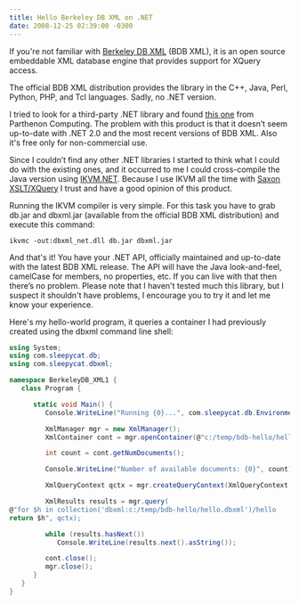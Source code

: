 ```yaml
---
title: Hello Berkeley DB XML on .NET
date: 2008-12-25 02:39:00 -0300
---
```


If you're not familiar with [Berkeley DB XML][1] (BDB XML), it is an open source embeddable XML database engine that provides support for XQuery access.

The official BDB XML distribution provides the library in the C++, Java, Perl, Python, PHP, and Tcl languages. Sadly, no .NET version.

I tried to look for a third-party .NET library and found [this one][2] from Parthenon Computing. The problem with this product is that it doesn’t seem up-to-date with .NET 2.0 and the most recent versions of BDB XML. Also it's free only for non-commercial use.

Since I couldn’t find any other .NET libraries I started to think what I could do with the existing ones, and it occurred to me I could cross-compile the Java version using [IKVM.NET][3]. Because I use IKVM all the time with [Saxon XSLT/XQuery][4] I trust and have a good opinion of this product.

Running the IKVM compiler is very simple. For this task you have to grab db.jar and dbxml.jar (available from the official BDB XML distribution) and execute this command:

```shell
ikvmc -out:dbxml_net.dll db.jar dbxml.jar
```

And that's it! You have your .NET API, officially maintained and up-to-date with the latest BDB XML release. The API will have the Java look-and-feel, camelCase for members, no properties, etc. If you can live with that then there’s no problem. Please note that I haven't tested much this library, but I suspect it shouldn't have problems, I encourage you to try it and let me know your experience.

Here's my hello-world program, it queries a container I had previously created using the dbxml command line shell:

```csharp
using System;
using com.sleepycat.db;
using com.sleepycat.dbxml;

namespace BerkeleyDB_XML1 {
   class Program {

      static void Main() {
         Console.WriteLine("Running {0}...", com.sleepycat.db.Environment.getVersionString());

         XmlManager mgr = new XmlManager();
         XmlContainer cont = mgr.openContainer(@"c:/temp/bdb-hello/hello.dbxml");

         int count = cont.getNumDocuments();

         Console.WriteLine("Number of available documents: {0}", count);

         XmlQueryContext qctx = mgr.createQueryContext(XmlQueryContext.Eager);

         XmlResults results = mgr.query(
@"for $h in collection('dbxml:c:/temp/bdb-hello/hello.dbxml')/hello
return $h", qctx);

         while (results.hasNext())
            Console.WriteLine(results.next().asString());

         cont.close();
         mgr.close();
      }
   }
}
```

[1]: http://www.oracle.com/database/berkeley-db/xml
[2]: http://www.parthcomp.com/dbxml_dotnet.html
[3]: http://ikvm.net/
[4]: http://saxon.sf.net/
